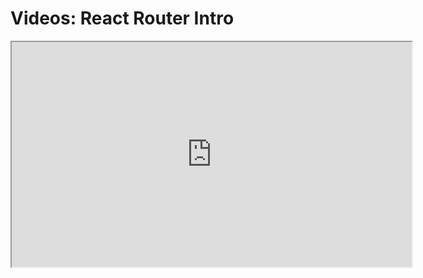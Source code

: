 # Videos: React Router Intro

<iframe src="https://scrimba.com/scrim/cywvvyuL?pl=pXZKQAB" width="640" height="360" allowfullscreen="allowfullscreen" allow="autoplay; fullscreen; picture-in-picture"></iframe>
